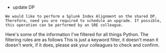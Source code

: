 - update DP 
``` 
We would like to perform a Splunk Index Alignment on the shared DP. Therefore, need you are required to schedule an upgrade. If possible, this operation can be performed by an SRE colleague.
``` 

Here's some of the information I've filtered for all things Python.
The filtering rules are as follows
This is just a keyword filter, it doesn't mean it doesn't work, if it does, please ask your colleagues to check and confirm.